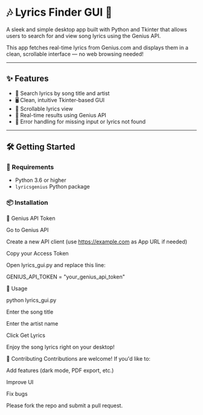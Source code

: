 # 🎶 Lyrics Finder GUI 🎤

A sleek and simple desktop app built with Python and Tkinter that allows users to search for and view song lyrics using the Genius API.

This app fetches real-time lyrics from Genius.com and displays them in a clean, scrollable interface — no web browsing needed!

---

## ✨ Features

- 🔎 Search lyrics by song title and artist
- 🖥️ Clean, intuitive Tkinter-based GUI
- 📜 Scrollable lyrics view
- 💬 Real-time results using Genius API
- 🧠 Error handling for missing input or lyrics not found

---

## 🛠️ Getting Started

### 🔧 Requirements

- Python 3.6 or higher
- `lyricsgenius` Python package

### 📦 Installation

🔑 Genius API Token

Go to Genius API

Create a new API client (use https://example.com as App URL if needed)

Copy your Access Token

Open lyrics_gui.py and replace this line:

GENIUS_API_TOKEN = "your_genius_api_token"

🚀 Usage

python lyrics_gui.py

Enter the song title

Enter the artist name

Click Get Lyrics

Enjoy the song lyrics right on your desktop!

🤝 Contributing
Contributions are welcome!
If you'd like to:

Add features (dark mode, PDF export, etc.)

Improve UI

Fix bugs

Please fork the repo and submit a pull request.



